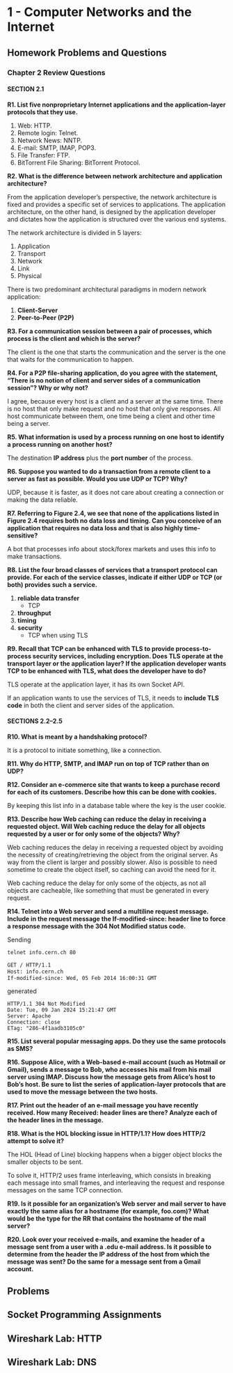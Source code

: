 # 1 - Computer Networks and the Internet

## Homework Problems and Questions

### Chapter 2 Review Questions

#### SECTION 2.1

**R1. List five nonproprietary Internet applications and the application-layer protocols that they use.**

1. Web: HTTP.
2. Remote login: Telnet.
3. Network News: NNTP.
4. E-mail: SMTP, IMAP, POP3.
5. File Transfer: FTP.
6. BitTorrent File Sharing: BitTorrent Protocol.

**R2. What is the difference between network architecture and application architecture?**

From the application developer’s perspective, the network architecture is fixed and provides a specific set of services to applications. The application architecture, on the other hand, is designed by the application developer and dictates how the application is structured over the various end systems.

The network architecture is divided in 5 layers:

1. Application
2. Transport
3. Network
4. Link
5. Physical

There is two predominant architectural paradigms in modern network application:

1. **Client-Server**
2. **Peer-to-Peer (P2P)**

**R3. For a communication session between a pair of processes, which process is the client and which is the server?**

The client is the one that starts the communication and the server is the one that waits for the communication to happen.

**R4. For a P2P file-sharing application, do you agree with the statement, “There is no notion of client and server sides of a communication session”? Why or why not?**

I agree, because every host is a client and a server at the same time. There is no host that only make request and no host that only give responses. All host communicate between them, one time being a client and other time being a server.

**R5. What information is used by a process running on one host to identify a process running on another host?**

The destination **IP address** plus the **port number** of the process.

**R6. Suppose you wanted to do a transaction from a remote client to a server as fast as possible. Would you use UDP or TCP? Why?**

UDP, because it is faster, as it does not care about creating a connection or making the data reliable.

**R7. Referring to Figure 2.4, we see that none of the applications listed in Figure 2.4 requires both no data loss and timing. Can you conceive of an application that requires no data loss and that is also highly time-sensitive?**

A bot that processes info about stock/forex markets and uses this info to make transactions.

**R8. List the four broad classes of services that a transport protocol can provide. For each of the service classes, indicate if either UDP or TCP (or both) provides such a service.**

1. **reliable data transfer**
   * TCP
2. **throughput**
3. **timing**
4. **security**
   * TCP when using TLS

**R9. Recall that TCP can be enhanced with TLS to provide process-to-process security services, including encryption. Does TLS operate at the transport layer or the application layer? If the application developer wants TCP to be enhanced with TLS, what does the developer have to do?**

TLS operate at the application layer, it has its own Socket API.

If an application wants to use the services of TLS, it needs to **include TLS code** in both the client and server sides of the application.

#### SECTIONS 2.2–2.5

**R10. What is meant by a handshaking protocol?**

It is a protocol to initiate something, like a connection.

**R11. Why do HTTP, SMTP, and IMAP run on top of TCP rather than on UDP?**

**R12. Consider an e-commerce site that wants to keep a purchase record for each of its customers. Describe how this can be done with cookies.**

By keeping this list info in a database table where the key is the user cookie.

**R13. Describe how Web caching can reduce the delay in receiving a requested object. Will Web caching reduce the delay for all objects requested by a user or for only some of the objects? Why?**

Web caching reduces the delay in receiving a requested object by avoiding the necessity of creating/retrieving the object from the original server. As way from the client is larger and possibly slower. Also is possible to need sometime to create the object itself, so caching can avoid the need for it.

Web caching reduce the delay for only some of the objects, as not all objects are cacheable, like something that must be generated in every request.

**R14. Telnet into a Web server and send a multiline request message. Include in the request message the If-modified-since: header line to force a response message with the 304 Not Modified status code.**

Sending

```bash
telnet info.cern.ch 80

GET / HTTP/1.1
Host: info.cern.ch
If-modified-since: Wed, 05 Feb 2014 16:00:31 GMT
```

generated

```http
HTTP/1.1 304 Not Modified
Date: Tue, 09 Jan 2024 15:21:47 GMT
Server: Apache
Connection: close
ETag: "286-4f1aadb3105c0"
```



**R15. List several popular messaging apps. Do they use the same protocols as SMS?**

**R16. Suppose Alice, with a Web-based e-mail account (such as Hotmail or Gmail), sends a message to Bob, who accesses his mail from his mail server using IMAP. Discuss how the message gets from Alice’s host to Bob’s host. Be sure to list the series of application-layer protocols that are used to move the message between the two hosts.**

**R17. Print out the header of an e-mail message you have recently received. How many Received: header lines are there? Analyze each of the header lines in the message.**

**R18. What is the HOL blocking issue in HTTP/1.1? How does HTTP/2 attempt to solve it?**

The HOL (Head of Line) blocking happens when a bigger object blocks the smaller objects to be sent.

To solve it, HTTP/2 uses frame interleaving, which consists in breaking each message into small frames, and interleaving the request and response messages on the same TCP connection.

**R19. Is it possible for an organization’s Web server and mail server to have exactly the same alias for a hostname (for example, foo.com)? What would be the type for the RR that contains the hostname of the mail server?**

**R20. Look over your received e-mails, and examine the header of a message sent from a user with a .edu e-mail address. Is it possible to determine from the header the IP address of the host from which the message was sent? Do the same for a message sent from a Gmail account.**

## Problems

## Socket Programming Assignments

## Wireshark Lab: HTTP

## Wireshark Lab: DNS

